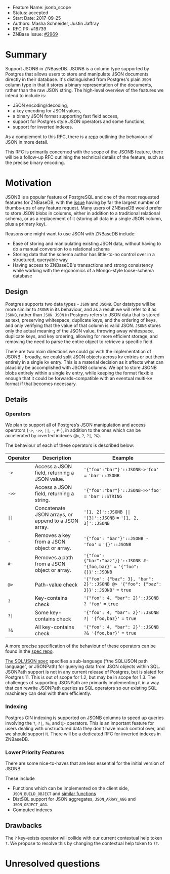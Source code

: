 - Feature Name: jsonb_scope
- Status: accepted
- Start Date: 2017-09-25
- Authors: Masha Schneider, Justin Jaffray
- RFC PR: #18739
- ZNBase Issue: [#2969](https://github.com/znbasedb/znbase/issues/2969)

# Summary

Support JSONB in ZNBaseDB.
JSONB is a column type supported by Postgres that allows users to store and
manipulate JSON documents directly in their database.
It's distinguished from Postgres's plain `JSON` column type in that it stores
a binary representation of the documents, rather than the raw JSON string.
The high-level overview of the features we intend to include is:
* JSON encoding/decoding,
* a key encoding for JSON values,
* a binary JSON format supporting fast field access,
* support for Postgres style JSON operators and some functions,
* support for inverted indexes.

As a complement to this RFC, there is a
[repo](https://github.com/znbasedb/jsonb-spec) outlining the behaviour of
JSON in more detail.

This RFC is primarily concerned with the scope of the JSONB feature, there will
be a follow-up RFC outlining the technical details of the feature, such as the
precise binary encoding.

# Motivation

JSONB is a popular feature of PostgreSQL and one of the most requested features
for ZNBaseDB, with the
[issue](https://github.com/znbasedb/znbase/issues/2969) having by far
the largest number of thumbs-ups of any feature request.
Many users of ZNBaseDB would prefer to store JSON blobs in columns, either
in addition to a traditional relational schema, or as a replacement of it
(storing all data in a single JSON column, plus a primary key).

Reasons one might want to use JSON with ZNBaseDB include:
* Ease of storing and manipulating existing JSON data, without having to do a
  manual conversion to a relational schema
* Storing data that the schema author has little-to-no control over in a
  structured, queryable way
* Having access to ZNBaseDB's transactions and strong consistency while
  working with the ergonomics of a Mongo-style loose-schema database

## Design

Postgres supports two data types - `JSON` and `JSONB`.
Our datatype will be more similar to `JSONB` in its behaviour, and as a result we
will refer to it as `JSONB`, rather than `JSON`.
`JSON` in Postgres refers to JSON data that is stored as text,
preserving whitespace, duplicate keys, and the ordering of keys, and only
verifying that the value of that column is valid JSON. `JSONB` stores only
the actual meaning of the JSON value, throwing away whitespace, duplicate
keys, and key ordering, allowing for more efficient storage, and removing the
need to parse the entire object to retrieve a specific field.

There are two main directions we could go with the implementation of JSONB -
broadly, we could split JSON objects across kv entries or put them entirely in a
single kv entry.
This is a material decision as it affects what can plausibly be accomplished
with JSONB columns.
We opt to store JSONB blobs entirely within a single kv entry, while keeping
the format flexible enough that it could be forwards-compatible with an
eventual multi-kv format if that becomes necessary.

## Details

### Operators

We plan to support all of Postgres’s JSON manipulation and access operators
(`->`, `->>`, `||`, `-`, `#-`), in addition to the ones which can be accelerated by
inverted indexes (`@>`, `?`, `?|`, `?&`).

The behaviour of each of these operators is described below:

| Operator                  | Description                                           | Example                                                                            |
| ------------------------- | ----------------------------------------------------- | ---------------------------------------------------------------------------------- |
| `->`                      | Access a JSON field, returning a JSON value.          | `'{"foo":"bar"}'::JSONB->'foo'` = `'bar'::JSONB`                                   |
| `->>`                     | Access a JSON field, returning a string.              | `'{"foo":"bar"}'::JSONB->>'foo'` = `'bar'::STRING`                                 |
| <code>&#124;&#124;</code> | Concatenate JSON arrays, or append to a JSON array.   | <code>'[1, 2]'::JSONB &#124;&#124; '[3]'::JSONB</code> = `'[1, 2, 3]'::JSONB`      |
| `-`                       | Removes a key from a JSON object or array.            | `'{"foo": "bar"}'::JSONB - 'foo'` = `'{}'::JSONB`                                  |
| `#-`                      | Removes a path from a JSON object or array.           | `'{"foo": {"bar":"baz"}}'::JSONB #- '{foo,bar}'` = `'{"foo": {}}'::JSONB`          |
| `@>`                      | Path-value check                                      | `'{"foo": {"baz": 3}, "bar": 2}'::JSONB @> '{"foo": {"baz": 3}}'::JSONB"` = `true` |
| `?`                       | Key-contains check                                    | `'{"foo": 4, "bar": 2}'::JSONB ? 'foo'` = `true`                                   |
| <code>?&#124;</code>      | Some key-contains check                               | <code>'{"foo": 4, "bar": 2}'::JSONB ?&#124; '{foo,baz}'</code> = `true`             |
| `?&`                      | All key-contains check                                | `'{"foo": 4, "bar": 2}'::JSONB ?& '{foo,bar}'` = `true`                            |

A more precise specification of the behaviour of these operators can be found
in the [spec repo](https://github.com/znbasedb/jsonb-spec).


[The SQL/JSON spec](http://standards.iso.org/ittf/PubliclyAvailableStandards/c067367_ISO_IEC_TR_19075-6_2017.zip)
specifies a sub-language (“the SQL/JSON path language”, or JSONPath) for
querying data from JSON objects within SQL.
JSONPath support is not in any current release of Postgres, but is slated for Postgres 11.
This is out of scope for 1.2, but may be in scope for 1.3.
The challenges of supporting JSONPath are primarily implementing it in a way that
can rewrite JSONPath queries as SQL operators so our existing SQL machinery can
deal with them efficiently.

### Indexing

Postgres GIN indexing is supported on JSONB columns to speed up queries
involving the `?`, `?|`, `?&`, and `@>` operators.
This is an important feature for users dealing with unstructured data they
don't have much control over, and we should support it.
There will be a dedicated RFC for inverted indexes in ZNBaseDB.

### Lower Priority Features

There are some nice-to-haves that are less essential for the initial version of
JSONB.

These include
* Functions which can be implemented on the client side, `JSON_BUILD_OBJECT`
  and [similar functions](https://github.com/znbasedb/jsonb-spec/blob/master/processing-functions.spec.md)
* DistSQL support for JSON aggregates, `JSON_ARRAY_AGG` and `JSON_OBJECT_AGG`.
* Computed indexes

## Drawbacks

The `?` key-exists operator will collide with our current contextual help
token `?`. We propose to resolve this by changing the contextual help token to
`??`.

# Unresolved questions
